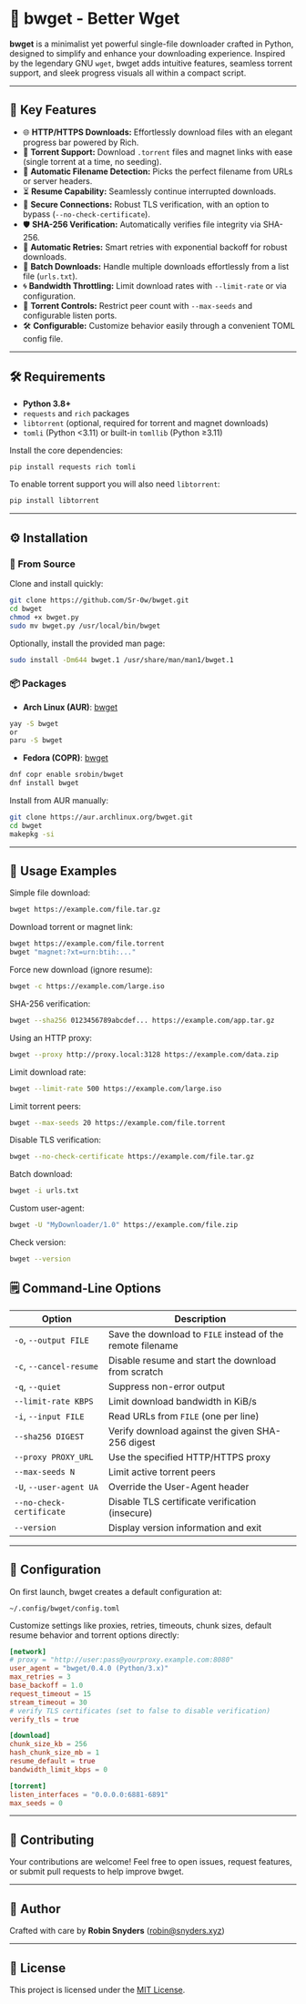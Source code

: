 # 🚀 bwget - Better Wget

**bwget** is a minimalist yet powerful single-file downloader crafted in Python, designed to simplify and enhance your downloading experience. Inspired by the legendary GNU `wget`, bwget adds intuitive features, seamless torrent support, and sleek progress visuals all within a compact script.

---

## 🌟 Key Features

* 🌐 **HTTP/HTTPS Downloads:** Effortlessly download files with an elegant progress bar powered by Rich.
* 🔗 **Torrent Support:** Download `.torrent` files and magnet links with ease (single torrent at a time, no seeding).
* 📁 **Automatic Filename Detection:** Picks the perfect filename from URLs or server headers.
* ⏳ **Resume Capability:** Seamlessly continue interrupted downloads.
* 🔐 **Secure Connections:** Robust TLS verification, with an option to bypass (`--no-check-certificate`).
* 🛡️ **SHA-256 Verification:** Automatically verifies file integrity via SHA-256.
* 🔄 **Automatic Retries:** Smart retries with exponential backoff for robust downloads.
* 📃 **Batch Downloads:** Handle multiple downloads effortlessly from a list file (`urls.txt`).
* 🌀 **Bandwidth Throttling:** Limit download rates with `--limit-rate` or via configuration.
* 🌱 **Torrent Controls:** Restrict peer count with `--max-seeds` and configurable listen ports.
* 🛠️ **Configurable:** Customize behavior easily through a convenient TOML config file.

---

## 🛠️ Requirements

* **Python 3.8+**
* `requests` and `rich` packages
* `libtorrent` (optional, required for torrent and magnet downloads)
* `tomli` (Python <3.11) or built-in `tomllib` (Python ≥3.11)

Install the core dependencies:

```bash
pip install requests rich tomli
```

To enable torrent support you will also need `libtorrent`:

```bash
pip install libtorrent
```

---

## ⚙️ Installation

### 📂 From Source

Clone and install quickly:

```bash
git clone https://github.com/Sr-0w/bwget.git
cd bwget
chmod +x bwget.py
sudo mv bwget.py /usr/local/bin/bwget
```

Optionally, install the provided man page:

```bash
sudo install -Dm644 bwget.1 /usr/share/man/man1/bwget.1
```

### 📦 Packages

* **Arch Linux (AUR)**: [bwget](https://aur.archlinux.org/packages/bwget)
```bash
yay -S bwget
or
paru -S bwget
```
* **Fedora (COPR)**: [bwget](https://copr.fedorainfracloud.org/coprs/srobin/bwget/)
```bash
dnf copr enable srobin/bwget
dnf install bwget
```

Install from AUR manually:

```bash
git clone https://aur.archlinux.org/bwget.git
cd bwget
makepkg -si
```

---

## 📌 Usage Examples

Simple file download:

```bash
bwget https://example.com/file.tar.gz
```

Download torrent or magnet link:

```bash
bwget https://example.com/file.torrent
bwget "magnet:?xt=urn:btih:..."
```

Force new download (ignore resume):

```bash
bwget -c https://example.com/large.iso
```

SHA-256 verification:

```bash
bwget --sha256 0123456789abcdef... https://example.com/app.tar.gz
```

Using an HTTP proxy:

```bash
bwget --proxy http://proxy.local:3128 https://example.com/data.zip
```

Limit download rate:

```bash
bwget --limit-rate 500 https://example.com/large.iso
```

Limit torrent peers:

```bash
bwget --max-seeds 20 https://example.com/file.torrent
```

Disable TLS verification:

```bash
bwget --no-check-certificate https://example.com/file.tar.gz
```

Batch download:

```bash
bwget -i urls.txt
```

Custom user-agent:

```bash
bwget -U "MyDownloader/1.0" https://example.com/file.zip
```

Check version:

```bash
bwget --version
```

## 🗒️ Command-Line Options

| Option | Description |
| ------ | ----------- |
| `-o`, `--output FILE` | Save the download to `FILE` instead of the remote filename |
| `-c`, `--cancel-resume` | Disable resume and start the download from scratch |
| `-q`, `--quiet` | Suppress non-error output |
| `--limit-rate KBPS` | Limit download bandwidth in KiB/s |
| `-i`, `--input FILE` | Read URLs from `FILE` (one per line) |
| `--sha256 DIGEST` | Verify download against the given SHA-256 digest |
| `--proxy PROXY_URL` | Use the specified HTTP/HTTPS proxy |
| `--max-seeds N` | Limit active torrent peers |
| `-U`, `--user-agent UA` | Override the User-Agent header |
| `--no-check-certificate` | Disable TLS certificate verification (insecure) |
| `--version` | Display version information and exit |

---

## 🔧 Configuration

On first launch, bwget creates a default configuration at:

```
~/.config/bwget/config.toml
```

Customize settings like proxies, retries, timeouts, chunk sizes, default resume
behavior and torrent options directly:

```toml
[network]
# proxy = "http://user:pass@yourproxy.example.com:8080"
user_agent = "bwget/0.4.0 (Python/3.x)"
max_retries = 3
base_backoff = 1.0
request_timeout = 15
stream_timeout = 30
# verify TLS certificates (set to false to disable verification)
verify_tls = true

[download]
chunk_size_kb = 256
hash_chunk_size_mb = 1
resume_default = true
bandwidth_limit_kbps = 0

[torrent]
listen_interfaces = "0.0.0.0:6881-6891"
max_seeds = 0
```

---

## 🤝 Contributing

Your contributions are welcome! Feel free to open issues, request features, or submit pull requests to help improve bwget.

---

## 🙋 Author

Crafted with care by **Robin Snyders** ([robin@snyders.xyz](mailto:robin@snyders.xyz))

---

## 📝 License

This project is licensed under the [MIT License](LICENSE).
